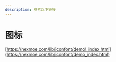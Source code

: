 ```yaml
---
description: 参考以下链接
---
```


# 图标

[https://nexmoe.com/lib/iconfont/demo\_index.html](https://nexmoe.com/lib/iconfont/demo_index.html)

